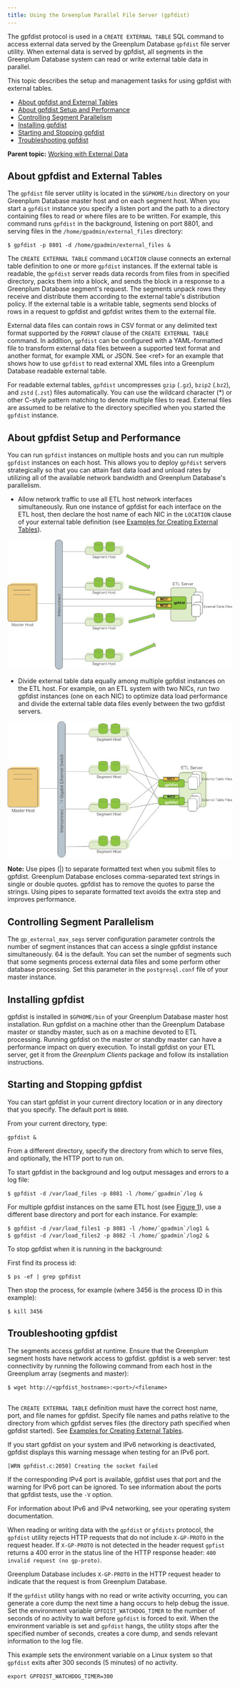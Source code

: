```yaml
---
title: Using the Greenplum Parallel File Server (gpfdist) 
---
```


The gpfdist protocol is used in a `CREATE EXTERNAL TABLE` SQL command to access external data served by the Greenplum Database `gpfdist` file server utility. When external data is served by gpfdist, all segments in the Greenplum Database system can read or write external table data in parallel.

This topic describes the setup and management tasks for using gpfdist with external tables.

-   [About gpfdist and External Tables](#topic_xkt_vjy_4bb)
-   [About gpfdist Setup and Performance](#topic14)
-   [Controlling Segment Parallelism](#topic15)
-   [Installing gpfdist](#topic16)
-   [Starting and Stopping gpfdist](#topic17)
-   [Troubleshooting gpfdist](#topic18)

**Parent topic:** [Working with External Data](../external/g-working-with-file-based-ext-tables.html)

## <a id="topic_xkt_vjy_4bb"></a>About gpfdist and External Tables 

The `gpfdist` file server utility is located in the `$GPHOME/bin` directory on your Greenplum Database master host and on each segment host. When you start a `gpfdist` instance you specify a listen port and the path to a directory containing files to read or where files are to be written. For example, this command runs `gpfdist` in the background, listening on port 8801, and serving files in the `/home/gpadmin/external_files` directory:

```
$ gpfdist -p 8801 -d /home/gpadmin/external_files &
```

The `CREATE EXTERNAL TABLE` command `LOCATION` clause connects an external table definition to one or more `gpfdist` instances. If the external table is readable, the `gpfdist` server reads data records from files from in specified directory, packs them into a block, and sends the block in a response to a Greenplum Database segment's request. The segments unpack rows they receive and distribute them according to the external table's distribution policy. If the external table is a writable table, segments send blocks of rows in a request to gpfdist and gpfdist writes them to the external file.

External data files can contain rows in CSV format or any delimited text format supported by the `FORMAT` clause of the `CREATE EXTERNAL TABLE` command. In addition, `gpfdist` can be configured with a YAML-formatted file to transform external data files between a supported text format and another format, for example XML or JSON. See <ref\> for an example that shows how to use `gpfdist` to read external XML files into a Greenplum Database readable external table.

For readable external tables, `gpfdist` uncompresses `gzip` \(`.gz`\), `bzip2` \(.`bz2`\), and `zstd` \(`.zst`\)  files automatically. You can use the wildcard character \(\*\) or other C-style pattern matching to denote multiple files to read. External files are assumed to be relative to the directory specified when you started the `gpfdist` instance.


## <a id="topic14"></a>About gpfdist Setup and Performance 

You can run `gpfdist` instances on multiple hosts and you can run multiple `gpfdist` instances on each host. This allows you to deploy `gpfdist` servers strategically so that you can attain fast data load and unload rates by utilizing all of the available network bandwidth and Greenplum Database's parallelism.

-   Allow network traffic to use all ETL host network interfaces simultaneously. Run one instance of gpfdist for each interface on the ETL host, then declare the host name of each NIC in the `LOCATION` clause of your external table definition \(see [Examples for Creating External Tables](g-creating-external-tables---examples.html)\).

![](../graphics/ext_tables_multinic.jpg "External Table Using Single gpfdist Instance with Multiple NICs")

-   Divide external table data equally among multiple gpfdist instances on the ETL host. For example, on an ETL system with two NICs, run two gpfdist instances \(one on each NIC\) to optimize data load performance and divide the external table data files evenly between the two gpfdist servers.

![](../graphics/ext_tables.jpg "External Tables Using Multiple gpfdist Instances with Multiple NICs")

**Note:** Use pipes \(\|\) to separate formatted text when you submit files to gpfdist. Greenplum Database encloses comma-separated text strings in single or double quotes. gpfdist has to remove the quotes to parse the strings. Using pipes to separate formatted text avoids the extra step and improves performance.

## <a id="topic15"></a>Controlling Segment Parallelism 

The `gp_external_max_segs` server configuration parameter controls the number of segment instances that can access a single gpfdist instance simultaneously. 64 is the default. You can set the number of segments such that some segments process external data files and some perform other database processing. Set this parameter in the `postgresql.conf` file of your master instance.

## <a id="topic16"></a>Installing gpfdist 

gpfdist is installed in `$GPHOME/bin` of your Greenplum Database master host installation. Run gpfdist on a machine other than the Greenplum Database master or standby master, such as on a machine devoted to ETL processing. Running gpfdist on the master or standby master can have a performance impact on query execution. To install gpfdist on your ETL server, get it from the *Greenplum Clients* package and follow its installation instructions.

## <a id="topic17"></a>Starting and Stopping gpfdist 

You can start gpfdist in your current directory location or in any directory that you specify. The default port is `8080`.

From your current directory, type:

```
gpfdist &
```

From a different directory, specify the directory from which to serve files, and optionally, the HTTP port to run on.

To start gpfdist in the background and log output messages and errors to a log file:

```
$ gpfdist -d /var/load_files -p 8081 -l /home/`gpadmin`/log &

```

For multiple gpfdist instances on the same ETL host \(see [Figure 1](#du165872)\), use a different base directory and port for each instance. For example:

```
$ gpfdist -d /var/load_files1 -p 8081 -l /home/`gpadmin`/log1 &
$ gpfdist -d /var/load_files2 -p 8082 -l /home/`gpadmin`/log2 &

```

To stop gpfdist when it is running in the background:

First find its process id:

```
$ ps -ef | grep gpfdist
```

Then stop the process, for example \(where 3456 is the process ID in this example\):

```
$ kill 3456

```

## <a id="topic18"></a>Troubleshooting gpfdist 

The segments access gpfdist at runtime. Ensure that the Greenplum segment hosts have network access to gpfdist. gpfdist is a web server: test connectivity by running the following command from each host in the Greenplum array \(segments and master\):

```
$ wget http://<gpfdist_hostname>:<port>/<filename>
         
```

The `CREATE EXTERNAL TABLE` definition must have the correct host name, port, and file names for gpfdist. Specify file names and paths relative to the directory from which gpfdist serves files \(the directory path specified when gpfdist started\). See [Examples for Creating External Tables](g-creating-external-tables---examples.html).

If you start gpfdist on your system and IPv6 networking is deactivated, gpfdist displays this warning message when testing for an IPv6 port.

```
[WRN gpfdist.c:2050] Creating the socket failed

```

If the corresponding IPv4 port is available, gpfdist uses that port and the warning for IPv6 port can be ignored. To see information about the ports that gpfdist tests, use the `-V` option.

For information about IPv6 and IPv4 networking, see your operating system documentation.

When reading or writing data with the `gpfdist` or `gfdists` protocol, the `gpfdist` utility rejects HTTP requests that do not include `X-GP-PROTO` in the request header. If `X-GP-PROTO` is not detected in the header request `gpfist` returns a 400 error in the status line of the HTTP response header: `400 invalid request (no gp-proto)`.

Greenplum Database includes `X-GP-PROTO` in the HTTP request header to indicate that the request is from Greenplum Database.

If the `gpfdist` utility hangs with no read or write activity occurring, you can generate a core dump the next time a hang occurs to help debug the issue. Set the environment variable `GPFDIST_WATCHDOG_TIMER` to the number of seconds of no activity to wait before `gpfdist` is forced to exit. When the environment variable is set and `gpfdist` hangs, the utility stops after the specified number of seconds, creates a core dump, and sends relevant information to the log file.

This example sets the environment variable on a Linux system so that `gpfdist` exits after 300 seconds \(5 minutes\) of no activity.

```
export GPFDIST_WATCHDOG_TIMER=300
```

